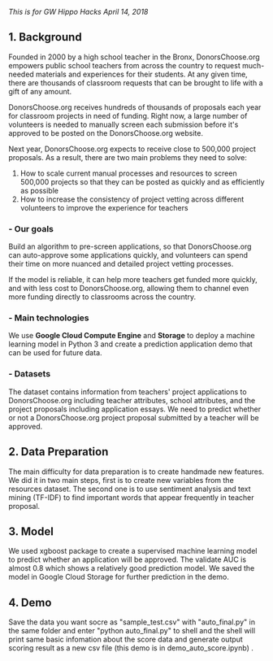 _This is for GW Hippo Hacks April 14, 2018_


## 1. Background

Founded in 2000 by a high school teacher in the Bronx, DonorsChoose.org empowers public school teachers from across the country to request much-needed materials and experiences for their students. At any given time, there are thousands of classroom requests that can be brought to life with a gift of any amount.

DonorsChoose.org receives hundreds of thousands of proposals each year for classroom projects in need of funding. Right now, a large number of volunteers is needed to manually screen each submission before it's approved to be posted on the DonorsChoose.org website.

Next year, DonorsChoose.org expects to receive close to 500,000 project proposals. As a result, there are two main problems they need to solve:

1. How to scale current manual processes and resources to screen 500,000 projects so that they can be posted as quickly and as efficiently as possible
2. How to increase the consistency of project vetting across different volunteers to improve the experience for teachers

### - Our goals

Build an algorithm to pre-screen applications, so that DonorsChoose.org can auto-approve some applications quickly, and volunteers can spend their time on more nuanced and detailed project vetting processes.

If the model is reliable, it can help more teachers get funded more quickly, and with less cost to DonorsChoose.org, allowing them to channel even more funding directly to classrooms across the country.

### - Main technologies

We use **Google Cloud Compute Engine** and **Storage** to deploy a machine learning model in Python 3 and create a prediction application demo that can be used for future data.

### - Datasets

The dataset contains information from teachers' project applications to DonorsChoose.org including teacher attributes, school attributes, and the project proposals including application essays. We need to predict whether or not a DonorsChoose.org project proposal submitted by a teacher will be approved.

## 2. Data Preparation

The main difficulty for data preparation is to create handmade new features. We did it in two main steps, first is to create new variables from the resources dataset. The second one is to use sentiment analysis and text mining (TF-IDF) to find important words that appear frequently in teacher proposal.

## 3. Model

We used xgboost package to create a supervised machine learning model to predict whether an application will be approved. The validate AUC is almost 0.8 which shows a relatively good prediction model. We saved the model in Google Cloud Storage for further prediction in the demo. 

## 4. Demo

Save the data you want socre as "sample_test.csv" with "auto_final.py" in the same folder and enter "python auto_final.py" to shell and the shell will print same basic infomation about the score data and generate output scoring result as a new csv file (this demo is in demo_auto_score.ipynb) .






